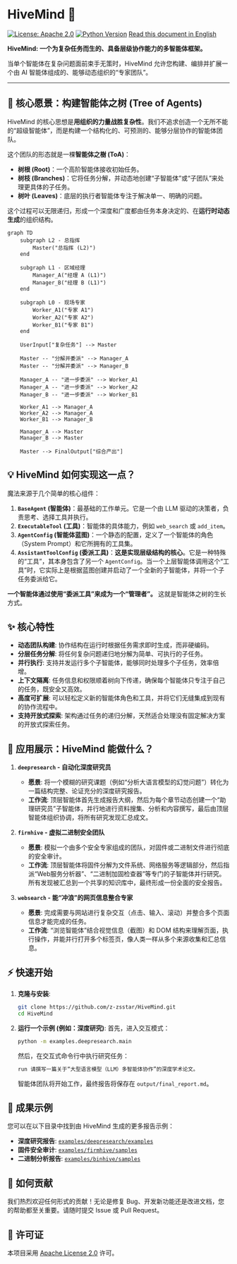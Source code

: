 # HiveMind 🐝

[![License: Apache 2.0](https://img.shields.io/badge/License-Apache%202.0-blue.svg)](https://opensource.org/licenses/Apache-2.0)
[![Python Version](https://img.shields.io/badge/python-3.9+-blue.svg)](https://www.python.org/downloads/)
[Read this document in English](./README_EN.md)

**HiveMind: 一个为复杂任务而生的、具备层级协作能力的多智能体框架。**

当单个智能体在复杂问题面前束手无策时，HiveMind 允许您构建、编排并扩展一个由 AI 智能体组成的、能够动态组织的“专家团队”。

---

## 🌟 核心愿景：构建智能体之树 (Tree of Agents)

HiveMind 的核心思想是**用组织的力量战胜复杂性**。我们不追求创造一个无所不能的“超级智能体”，而是构建一个结构化的、可预测的、能够分层协作的智能体团队。

这个团队的形态就是一棵**智能体之樹 (ToA)**：

*   **树根 (Root)**：一个高阶智能体接收初始任务。
*   **树枝 (Branches)**：它将任务分解，并动态地创建“子智能体”或“子团队”来处理更具体的子任务。
*   **树叶 (Leaves)**：底层的执行者智能体专注于解决单一、明确的问题。

这个过程可以无限递归，形成一个深度和广度都由任务本身决定的、在**运行时动态生成**的组织结构。

```mermaid
graph TD
    subgraph L2 - 总指挥
        Master("总指挥 (L2)")
    end

    subgraph L1 - 区域经理
        Manager_A("经理 A (L1)")
        Manager_B("经理 B (L1)")
    end

    subgraph L0 - 现场专家
        Worker_A1("专家 A1")
        Worker_A2("专家 A2")
        Worker_B1("专家 B1")
    end

    UserInput["复杂任务"] --> Master
    
    Master -- "分解并委派" --> Manager_A
    Master -- "分解并委派" --> Manager_B
    
    Manager_A -- "进一步委派" --> Worker_A1
    Manager_A -- "进一步委派" --> Worker_A2
    Manager_B -- "进一步委派" --> Worker_B1

    Worker_A1 --> Manager_A
    Worker_A2 --> Manager_A
    Worker_B1 --> Manager_B

    Manager_A --> Master
    Manager_B --> Master
    
    Master --> FinalOutput["综合产出"]
```

## 💡 HiveMind 如何实现这一点？

魔法来源于几个简单的核心组件：

1.  **`BaseAgent` (智能体)**：最基础的工作单元。它是一个由 LLM 驱动的决策者，负责思考、选择工具并执行。
2.  **`ExecutableTool` (工具)**：智能体的具体能力，例如 `web_search` 或 `add_item`。
3.  **`AgentConfig` (智能体蓝图)**：一个静态的配置，定义了一个智能体的角色（System Prompt）和它所拥有的工具集。
4.  **`AssistantToolConfig` (委派工具)**：**这是实现层级结构的核心**。它是一种特殊的“工具”，其本身包含了另一个 `AgentConfig`。当一个上层智能体调用这个“工具”时，它实际上是根据蓝图创建并启动了一个全新的子智能体，并将一个子任务委派给它。

**一个智能体通过使用“委派工具”来成为一个“管理者”。** 这就是智能体之树的生长方式。

## ✨ 核心特性

*   **动态团队构建**: 协作结构在运行时根据任务需求即时生成，而非硬编码。
*   **分层任务分解**: 将任何复杂问题递归地分解为简单、可执行的子任务。
*   **并行执行**: 支持并发运行多个子智能体，能够同时处理多个子任务，效率倍增。
*   **上下文隔离**: 任务信息和权限顺着树向下传递，确保每个智能体只专注于自己的任务，既安全又高效。
*   **高度可扩展**: 可以轻松定义新的智能体角色和工具，并将它们无缝集成到现有的协作流程中。
*   **支持开放式探索**: 架构通过任务的递归分解，天然适合处理没有固定解决方案的开放式探索任务。

## 🚀 应用展示：HiveMind 能做什么？

1.  **`deepresearch` - 自动化深度研究员**
    *   **愿景**: 将一个模糊的研究课题（例如“分析大语言模型的幻觉问题”）转化为一篇结构完整、论证充分的深度研究报告。
    *   **工作流**: 顶层智能体首先生成报告大纲，然后为每个章节动态创建一个“助理研究员”子智能体，并行地进行资料搜集、分析和内容撰写，最后由顶层智能体组织协调，将所有研究发现汇总成文。

2.  **`firmhive` - 虚拟二进制安全团队**
    *   **愿景**: 模拟一个由多个安全专家组成的团队，对固件或二进制文件进行彻底的安全审计。
    *   **工作流**: 顶层智能体将固件分解为文件系统、网络服务等逻辑部分，然后指派“Web服务分析器”、“二进制加固检查器”等专门的子智能体并行研究。所有发现被汇总到一个共享的知识库中，最终形成一份全面的安全报告。

3.  **`websearch` - 能“冲浪”的网页信息整合专家**
    *   **愿景**: 完成需要与网站进行复杂交互（点击、输入、滚动）并整合多个页面信息才能完成的任务。
    *   **工作流**: “浏览智能体”结合视觉信息（截图）和 DOM 结构来理解页面，执行操作，并能并行打开多个标签页，像人类一样从多个来源收集和汇总信息。

## ⚡ 快速开始

1.  **克隆与安装**:
    ```bash
    git clone https://github.com/z-zsstar/HiveMind.git
    cd HiveMind
    ```

2.  **运行一个示例 (例如：深度研究)**:
    首先，进入交互模式：
    ```bash
    python -m examples.deepresearch.main
    ```
    然后，在交互式命令行中执行研究任务：
    ```bash
    run 请撰写一篇关于“大型语言模型（LLM）多智能体协作”的深度学术论文。
    ```
    智能体团队将开始工作，最终报告将保存在 `output/final_report.md`。

## 📂 成果示例

您可以在以下目录中找到由 HiveMind 生成的更多报告示例：

*   **深度研究报告**: [`examples/deepresearch/examples`](./examples/deepresearch/examples)
*   **固件安全审计**: [`examples/firmhive/samples`](./examples/firmhive/samples)
*   **二进制分析报告**: [`examples/binhive/samples`](./examples/binhive/samples)

## 🤝 如何贡献

我们热烈欢迎任何形式的贡献！无论是修复 Bug、开发新功能还是改进文档，您的帮助都至关重要。请随时提交 Issue 或 Pull Request。

## 📄 许可证

本项目采用 [Apache License 2.0](LICENSE) 许可。

